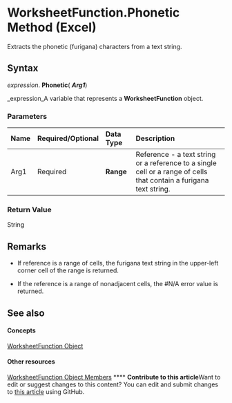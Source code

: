 
# WorksheetFunction.Phonetic Method (Excel)

Extracts the phonetic (furigana) characters from a text string.


## Syntax

 _expression_. **Phonetic**( **_Arg1_**)

 _expression_A variable that represents a  **WorksheetFunction** object.


### Parameters



|**Name**|**Required/Optional**|**Data Type**|**Description**|
|:-----|:-----|:-----|:-----|
|Arg1|Required| **Range**|Reference - a text string or a reference to a single cell or a range of cells that contain a furigana text string.|

### Return Value

String


## Remarks




- If reference is a range of cells, the furigana text string in the upper-left corner cell of the range is returned.
    
- If the reference is a range of nonadjacent cells, the #N/A error value is returned. 
    

## See also


#### Concepts


 [WorksheetFunction Object](7b1d5639-363d-632c-2cf0-2232562646b6.md)
#### Other resources


 [WorksheetFunction Object Members](6811ca87-4b53-0bff-88c9-30bf7497879a.md)
****   **Contribute to this article**Want to edit or suggest changes to this content? You can edit and submit changes to  [this article](https://github.com/jhershey00/VBA_Excel_Test/OpenXMLCon/articles/a1da7aa0-f913-e64b-8863-212f8a4e261d.md) using GitHub.

